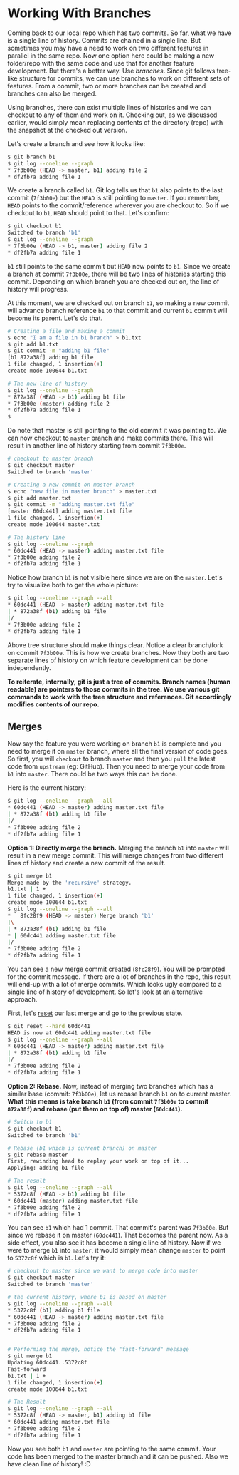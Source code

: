 # Working With Branches

Coming back to our local repo which has two commits. So far, what we have is a single line of history. Commits are chained in a single line. But sometimes you may have a need to work on two different features in parallel in the same repo. Now one option here could be making a new folder/repo with the same code and use that for another feature development. But there's a better way. Use _branches_. Since git follows tree-like structure for commits, we can use branches to work on different sets of features. From a commit, two or more branches can be created and branches can also be merged.

Using branches, there can exist multiple lines of histories and we can checkout to any of them and work on it. Checking out, as we discussed earlier, would simply mean replacing contents of the directory (repo) with the snapshot at the checked out version.

Let's create a branch and see how it looks like:

```bash
$ git branch b1
$ git log --oneline --graph
* 7f3b00e (HEAD -> master, b1) adding file 2
* df2fb7a adding file 1
```

We create a branch called `b1`. Git log tells us that `b1` also points to the last commit (`7f3b00e`) but the `HEAD` is still pointing to `master`. If you remember, `HEAD` points to the commit/reference wherever you are checkout to. So if we checkout to `b1`, `HEAD` should point to that. Let's confirm:

```bash
$ git checkout b1
Switched to branch 'b1'
$ git log --oneline --graph
* 7f3b00e (HEAD -> b1, master) adding file 2
* df2fb7a adding file 1
```

`b1` still points to the same commit but `HEAD` now points to `b1`. Since we create a branch at commit `7f3b00e`, there will be two lines of histories starting this commit. Depending on which branch you are checked out on, the line of history will progress.

At this moment, we are checked out on branch `b1`, so making a new commit will advance branch reference `b1` to that commit and current `b1` commit will become its parent. Let's do that.

```bash
# Creating a file and making a commit
$ echo "I am a file in b1 branch" > b1.txt
$ git add b1.txt
$ git commit -m "adding b1 file"
[b1 872a38f] adding b1 file
1 file changed, 1 insertion(+)
create mode 100644 b1.txt

# The new line of history
$ git log --oneline --graph
* 872a38f (HEAD -> b1) adding b1 file
* 7f3b00e (master) adding file 2
* df2fb7a adding file 1
$
```

Do note that master is still pointing to the old commit it was pointing to. We can now checkout to `master` branch and make commits there. This will result in another line of history starting from commit `7f3b00e`.

```bash
# checkout to master branch
$ git checkout master
Switched to branch 'master'

# Creating a new commit on master branch
$ echo "new file in master branch" > master.txt
$ git add master.txt
$ git commit -m "adding master.txt file"
[master 60dc441] adding master.txt file
1 file changed, 1 insertion(+)
create mode 100644 master.txt

# The history line
$ git log --oneline --graph
* 60dc441 (HEAD -> master) adding master.txt file
* 7f3b00e adding file 2
* df2fb7a adding file 1
```

Notice how branch `b1` is not visible here since we are on the `master`. Let's try to visualize both to get the whole picture:

```bash
$ git log --oneline --graph --all
* 60dc441 (HEAD -> master) adding master.txt file
| * 872a38f (b1) adding b1 file
|/
* 7f3b00e adding file 2
* df2fb7a adding file 1
```

Above tree structure should make things clear. Notice a clear branch/fork on commit `7f3b00e`. This is how we create branches. Now they both are two separate lines of history on which feature development can be done independently.

**To reiterate, internally, git is just a tree of commits. Branch names (human readable) are pointers to those commits in the tree. We use various git commands to work with the tree structure and references. Git accordingly modifies contents of our repo.**

## Merges

Now say the feature you were working on branch `b1` is complete and you need to merge it on `master` branch, where all the final version of code goes. So first, you will `checkout` to branch `master` and then you `pull` the latest code from `upstream` (eg: GitHub). Then you need to merge your code from `b1` into `master`. There could be two ways this can be done.

Here is the current history:

```bash
$ git log --oneline --graph --all
* 60dc441 (HEAD -> master) adding master.txt file
| * 872a38f (b1) adding b1 file
|/
* 7f3b00e adding file 2
* df2fb7a adding file 1
```

**Option 1: Directly merge the branch.** Merging the branch `b1` into `master` will result in a new merge commit. This will merge changes from two different lines of history and create a new commit of the result.

```bash
$ git merge b1
Merge made by the 'recursive' strategy.
b1.txt | 1 +
1 file changed, 1 insertion(+)
create mode 100644 b1.txt
$ git log --oneline --graph --all
*   8fc28f9 (HEAD -> master) Merge branch 'b1'
|\
| * 872a38f (b1) adding b1 file
* | 60dc441 adding master.txt file
|/
* 7f3b00e adding file 2
* df2fb7a adding file 1
```

You can see a new merge commit created (`8fc28f9`). You will be prompted for the commit message. If there are a lot of branches in the repo, this result will end-up with a lot of merge commits. Which looks ugly compared to a single line of history of development. So let's look at an alternative approach.

First, let's [reset](https://git-scm.com/docs/git-reset) our last merge and go to the previous state.

```bash
$ git reset --hard 60dc441
HEAD is now at 60dc441 adding master.txt file
$ git log --oneline --graph --all
* 60dc441 (HEAD -> master) adding master.txt file
| * 872a38f (b1) adding b1 file
|/
* 7f3b00e adding file 2
* df2fb7a adding file 1
```

**Option 2: Rebase.** Now, instead of merging two branches which has a similar base (commit: `7f3b00e`), let us rebase branch `b1` on to current master. **What this means is take branch `b1` (from commit `7f3b00e` to commit `872a38f`) and rebase (put them on top of) master (`60dc441`).**

```bash
# Switch to b1
$ git checkout b1
Switched to branch 'b1'

# Rebase (b1 which is current branch) on master
$ git rebase master
First, rewinding head to replay your work on top of it...
Applying: adding b1 file

# The result
$ git log --oneline --graph --all
* 5372c8f (HEAD -> b1) adding b1 file
* 60dc441 (master) adding master.txt file
* 7f3b00e adding file 2
* df2fb7a adding file 1
```

You can see `b1` which had 1 commit. That commit's parent was `7f3b00e`. But since we rebase it on master (`60dc441`). That becomes the parent now. As a side effect, you also see it has become a single line of history. Now if we were to merge `b1` into `master`, it would simply mean change `master` to point to `5372c8f` which is `b1`. Let's try it:

```bash
# checkout to master since we want to merge code into master
$ git checkout master
Switched to branch 'master'

# the current history, where b1 is based on master
$ git log --oneline --graph --all
* 5372c8f (b1) adding b1 file
* 60dc441 (HEAD -> master) adding master.txt file
* 7f3b00e adding file 2
* df2fb7a adding file 1


# Performing the merge, notice the "fast-forward" message
$ git merge b1
Updating 60dc441..5372c8f
Fast-forward
b1.txt | 1 +
1 file changed, 1 insertion(+)
create mode 100644 b1.txt

# The Result
$ git log --oneline --graph --all
* 5372c8f (HEAD -> master, b1) adding b1 file
* 60dc441 adding master.txt file
* 7f3b00e adding file 2
* df2fb7a adding file 1
```

Now you see both `b1` and `master` are pointing to the same commit. Your code has been merged to the master branch and it can be pushed. Also we have clean line of history! :D
